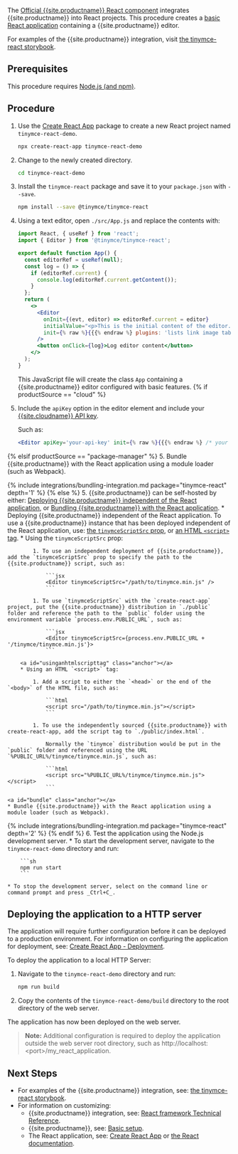 The [Official {{site.productname}} React component](https://github.com/tinymce/tinymce-react) integrates {{site.productname}} into React projects.
This procedure creates a [basic React application](https://github.com/facebook/create-react-app) containing a {{site.productname}} editor.

For examples of the {{site.productname}} integration, visit [the tinymce-react storybook](https://tinymce.github.io/tinymce-react/).

## Prerequisites

This procedure requires [Node.js (and npm)](https://nodejs.org/).

## Procedure

1. Use the [Create React App](https://github.com/facebook/create-react-app) package to create a new React project named `tinymce-react-demo`.

    ```sh
    npx create-react-app tinymce-react-demo
    ```

2. Change to the newly created directory.

    ```sh
    cd tinymce-react-demo
    ```

3. Install the `tinymce-react` package and save it to your `package.json` with `--save`.

    ```sh
    npm install --save @tinymce/tinymce-react
    ```

4. Using a text editor, open `./src/App.js` and replace the contents with:

    ```jsx
    import React, { useRef } from 'react';
    import { Editor } from '@tinymce/tinymce-react';

    export default function App() {
      const editorRef = useRef(null);
      const log = () => {
        if (editorRef.current) {
          console.log(editorRef.current.getContent());
        }
      };
      return (
        <>
          <Editor
            onInit={(evt, editor) => editorRef.current = editor}
            initialValue="<p>This is the initial content of the editor.</p>"
            init={% raw %}{{{% endraw %} plugins: 'lists link image table code help wordcount' {% raw %}}}{% endraw %}
          />
          <button onClick={log}>Log editor content</button>
        </>
      );
    }
    ```

    This JavaScript file will create the class `App` containing a {{site.productname}} editor configured with basic features.
{% if productSource == "cloud" %}
5. Include the `apiKey` option in the editor element and include your [{{site.cloudname}} API key]({{site.accountsignup}}).

    Such as:

    ```jsx
    <Editor apiKey='your-api-key' init={% raw %}{{{% endraw %} /* your other settings */ {% raw %}}}{% endraw %} />
    ```

{% elsif productSource == "package-manager" %}
5. Bundle {{site.productname}} with the React application using a module loader (such as Webpack).

{% include integrations/bundling-integration.md package="tinymce-react" depth='1' %}
{% else %}
5. {{site.productname}} can be self-hosted by either: [Deploying {{site.productname}} independent of the React application](#deployingtinymceindependent), or [Bundling {{site.productname}} with the React application](#bundle).
    <a id="deployingtinymceindependent" class="anchor"></a>
    * Deploying {{site.productname}} independent of the React application. To use a {{site.productname}} instance that has been deployed independent of the React application, use: [the `tinymceScriptSrc` prop](#usingthetinyscriptsrcprop), or [an HTML `<script>` tag](#usinganhtmlscripttag).
        <a id="usingthetinyscriptsrcprop" class="anchor"></a>
        * Using the `tinymceScriptSrc` prop:

            1. To use an independent deployment of {{site.productname}}, add the `tinymceScriptSrc` prop to specify the path to the {{site.productname}} script, such as:

                ```jsx
                <Editor tinymceScriptSrc="/path/to/tinymce.min.js" />
                ```

            1. To use `tinymceScriptSrc` with the `create-react-app` project, put the {{site.productname}} distribution in `./public` folder and reference the path to the `public` folder using the environment variable `process.env.PUBLIC_URL`, such as:

                ```jsx
                <Editor tinymceScriptSrc={process.env.PUBLIC_URL + '/tinymce/tinymce.min.js'}>
                ```

        <a id="usinganhtmlscripttag" class="anchor"></a>
        * Using an HTML `<script>` tag:

            1. Add a script to either the `<head>` or the end of the `<body>` of the HTML file, such as:

                ```html
                <script src="/path/to/tinymce.min.js"></script>
                ```

            1. To use the independently sourced {{site.productname}} with create-react-app, add the script tag to `./public/index.html`.

                Normally the `tinymce` distribution would be put in the `public` folder and referenced using the URL `%PUBLIC_URL%/tinymce/tinymce.min.js`, such as:

                ```html
                <script src="%PUBLIC_URL%/tinymce/tinymce.min.js"></script>
                ```

    <a id="bundle" class="anchor"></a>
    * Bundle {{site.productname}} with the React application using a module loader (such as Webpack).

{% include integrations/bundling-integration.md package="tinymce-react" depth='2' %}
{% endif %}
6. Test the application using the Node.js development server.
    * To start the development server, navigate to the `tinymce-react-demo` directory and run:

        ```sh
        npm run start
        ```

    * To stop the development server, select on the command line or command prompt and press _Ctrl+C_.

## Deploying the application to a HTTP server

The application will require further configuration before it can be deployed to a production environment. For information on configuring the application for deployment, see: [Create React App - Deployment](https://create-react-app.dev/docs/deployment).

To deploy the application to a local HTTP Server:

1. Navigate to the `tinymce-react-demo` directory and run:

    ```sh
    npm run build
    ```

2. Copy the contents of the `tinymce-react-demo/build` directory to the root directory of the web server.

The application has now been deployed on the web server.

> **Note:** Additional configuration is required to deploy the application outside the web server root directory, such as http://localhost:&#60;port&#62;/my_react_application.

## Next Steps

* For examples of the {{site.productname}} integration, see: [the tinymce-react storybook](https://tinymce.github.io/tinymce-react/).
* For information on customizing:
  * {{site.productname}} integration, see: [React framework Technical Reference]({{site.baseurl}}/how-to-guides/environment-setup/react/react-ref/).
  * {{site.productname}}, see: [Basic setup]({{site.baseurl}}/general-configuration-guide/basic-setup/).
  * The React application, see: [Create React App](https://create-react-app.dev/docs/getting-started) or [the React documentation](https://reactjs.org/docs/getting-started.html).
